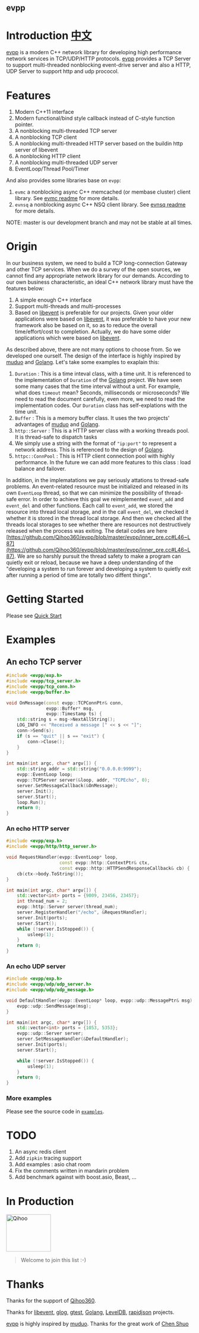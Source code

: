 evpp
---

# Introduction  [中文](readme_cn.md)

[evpp] is a modern C++ network library for developing high performance network services in TCP/UDP/HTTP protocols.
[evpp] provides a TCP Server to support multi-threaded nonblocking event-drive server and also a HTTP, UDP Server to support http and udp prococol.

# Features

1. Modern C++11 interface
1. Modern functional/bind style callback instead of C-style function pointer.
1. A nonblocking multi-threaded TCP server
1. A nonblocking TCP client
1. A nonblocking multi-threaded HTTP server based on the buildin http server of libevent
1. A nonblocking HTTP client
1. A nonblocking multi-threaded UDP server
1. EventLoop/Thread Pool/Timer

And also provides some libraries base on `evpp`:

1. `evmc` a nonblocking async C++ memcached (or membase cluster) client library. See [evmc readme](/apps/evmc/readme.md) for more details.
2. `evnsq` a nonblocking async C++ NSQ client library. See [evnsq readme](apps/evnsq/readme.md) for more details.

NOTE: master is our development branch and may not be stable at all times.

# Origin

In our business system, we need to build a TCP long-connection Gateway and other TCP services. When we do a survey of the open sources, we cannot find any appropriate network library for our demands. According to our own business characteristic, an ideal C++ network library must have the features below: 

1. A simple enough C++ interface
2. Support multi-threads and multi-processes
3. Based on [libevent] is preferable for our projects. Given your older applications were based on [libevent], it was preferable to have your new framework also be based on it, so as to reduce the overall time/effort/cost to completion. Actually, we do have some older applications which were based on [libevent].

As described above, there are not many options to choose from. So we developed one ourself. The design of the interface is highly inspired by [muduo] and [Golang]. Let's take some examples to exaplain this: 

1. `Duration` : This is a time inteval class, with a time unit. It is referenced to the implementation of `Duration` of the [Golang] project. We have seen some many cases that the time interval without a unit. For example, what does `timeout` mean?  Seconds, milliseconds or microseconds? We need to read the document carefully, even more, we need to read the implementation codes. Our `Duration` class has self-explations with the time unit.
2. `Buffer` : This is a memory buffer class. It uses the two projects' advantages of [muduo] and [Golang].
3. `http::Server` : This is a HTTP server class with a working threads pool. It is thread-safe to dispatch tasks
4. We simply use a string with the format of `"ip:port"` to represent a network address. This is referenced to the design of [Golang].
5. `httpc::ConnPool` : This is HTTP client connection pool with highly performance. In the future we can add more features to this class : load balance and failover.

In addition, in the implematations we pay seriously attations to thread-safe problems. An event-related resource must be initialized and released in its own `EventLoop` thread, so that we can minimize the possibility of thread-safe error. In order to achieve this goal we reimplemented `event_add` and` event_del` and other functions. Each call to `event_add`, we stored the resource into thread local storage, and in the call `event_del`, we checked it whether it is stored in the thread local storage. And then we checked all the threads local storages to see whether there are resources not destructively released when the process was exiting. The detail codes are here [https://github.com/Qihoo360/evpp/blob/master/evpp/inner_pre.cc#L46~L87](https://github.com/Qihoo360/evpp/blob/master/evpp/inner_pre.cc#L46~L87). We are so harshly pursuit the thread safety to make a program can quietly exit or reload, because we have a deep understanding of the "developing a system to run forever and developing a system to quietly exit after running a period of time are totally two diffent things".


# Getting Started

Please see [Quick Start](docs/quick_start.md)

# Examples

## An echo TCP server

```cpp
#include <evpp/exp.h>
#include <evpp/tcp_server.h>
#include <evpp/tcp_conn.h>
#include <evpp/buffer.h>

void OnMessage(const evpp::TCPConnPtr& conn,
               evpp::Buffer* msg,
               evpp::Timestamp ts) {
    std::string s = msg->NextAllString();
    LOG_INFO << "Received a message [" << s << "]";
    conn->Send(s);
    if (s == "quit" || s == "exit") {
        conn->Close();
    }
}

int main(int argc, char* argv[]) {
    std::string addr = std::string("0.0.0.0:9999");
    evpp::EventLoop loop;
    evpp::TCPServer server(&loop, addr, "TCPEcho", 0);
    server.SetMessageCallback(&OnMessage);
    server.Init();
    server.Start();
    loop.Run();
    return 0;
}
```

### An echo HTTP server

```cpp
#include <evpp/exp.h>
#include <evpp/http/http_server.h>

void RequestHandler(evpp::EventLoop* loop,
                    const evpp::http::ContextPtr& ctx,
                    const evpp::http::HTTPSendResponseCallback& cb) {
    cb(ctx->body.ToString());
}

int main(int argc, char* argv[]) {
    std::vector<int> ports = {9009, 23456, 23457};
    int thread_num = 2;
    evpp::http::Server server(thread_num);
    server.RegisterHandler("/echo", &RequestHandler);
    server.Init(ports);
    server.Start();
    while (!server.IsStopped()) {
        usleep(1);
    }
    return 0;
}

```


### An echo UDP server

```cpp
#include <evpp/exp.h>
#include <evpp/udp/udp_server.h>
#include <evpp/udp/udp_message.h>

void DefaultHandler(evpp::EventLoop* loop, evpp::udp::MessagePtr& msg) {
    evpp::udp::SendMessage(msg);
}

int main(int argc, char* argv[]) {
    std::vector<int> ports = {1053, 5353};
    evpp::udp::Server server;
    server.SetMessageHandler(&DefaultHandler);
    server.Init(ports);
    server.Start();

    while (!server.IsStopped()) {
        usleep(1);
    }
    return 0;
}
```

### More examples

Please see the source code in [`examples`](https://github.com/Qihoo360/evpp/tree/master/examples).

# TODO

1. An async redis client
2. Add `zipkin` tracing support
3. Add examples : asio chat room
4. Fix the comments written in mandarin problem
5. Add benchmark against with boost.asio, Beast, ... 

# In Production

<img src="http://i.imgur.com/dcHpCm4.png" height = "100" width = "120" alt="Qihoo">

> Welcome to join this list :-)


# Thanks

Thanks for the support of [Qihoo360](http://www.360.cn "http://www.360.cn").

Thanks for [libevent], [glog], [gtest], [Golang], [LevelDB], [rapidjson] projects.

[evpp] is highly inspired by [muduo]. Thanks for the great work of [Chen Shuo](https://github.com/chenshuo "https://github.com/chenshuo")


[gtest]:https://github.com/google/googletest
[glog]:https://github.com/google/glog
[evpp]:https://github.com/Qihoo360/evpp
[Golang]:https://golang.org
[muduo]:https://github.com/chenshuo/muduo
[libevent]:https://github.com/libevent/libevent
[LevelDB]:https://github.com/google/leveldb
[rapidjson]:https://github.com/miloyip/
